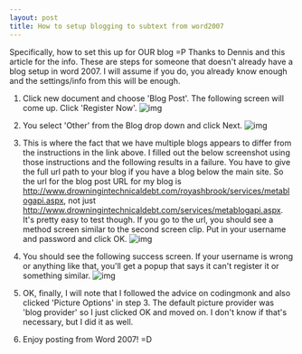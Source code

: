 ```yaml
---
layout: post
title: How to setup blogging to subtext from word2007
---
```


Specifically, how to set this up for OUR blog =P Thanks to Dennis and this article for the info. These are steps for someone that doesn't already have a blog setup in word 2007. I will assume if you do, you already know enough and the settings/info from this will be enough.

1. Click new document and choose 'Blog Post'. The following screen will come up. Click 'Register Now'.
![img](http://www.drowningintechnicaldebt.com/images/www_drowningintechnicaldebt_com/royashbrook/060210_1456_Howtosetupb1.png)

2. You select 'Other' from the Blog drop down and click Next.
![img](http://www.drowningintechnicaldebt.com/images/www_drowningintechnicaldebt_com/royashbrook/060210_1456_Howtosetupb2.png)

3. This is where the fact that we have multiple blogs appears to differ from the instructions in the link above. I filled out the below screenshot using those instructions and the following results in a failure. You have to give the full url path to your blog if you have a blog below the main site. So the url for the blog post URL for my blog is http://www.drowningintechnicaldebt.com/royashbrook/services/metablogapi.aspx, not just http://www.drowningintechnicaldebt.com/services/metablogapi.aspx. It's pretty easy to test though. If you go to the url, you should see a method screen similar to the second screen clip. Put in your username and password and click OK.
![img](http://www.drowningintechnicaldebt.com/images/www_drowningintechnicaldebt_com/royashbrook/060210_1456_Howtosetupb3.png)

4. You should see the following success screen. If your username is wrong or anything like that, you'll get a popup that says it can't register it or something similar.
![img](http://www.drowningintechnicaldebt.com/images/www_drowningintechnicaldebt_com/royashbrook/060210_1456_Howtosetupb5.png
)
5. OK, finally, I will note that I followed the advice on codingmonk and also clicked 'Picture Options' in step 3. The default picture provider was 'blog provider' so I just clicked OK and moved on. I don't know if that's necessary, but I did it as well.
6. Enjoy posting from Word 2007! =D